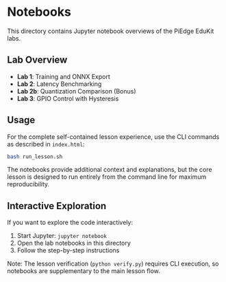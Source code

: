 # Notebooks

This directory contains Jupyter notebook overviews of the PiEdge EduKit labs.

## Lab Overview

- **Lab 1**: Training and ONNX Export
- **Lab 2**: Latency Benchmarking
- **Lab 2b**: Quantization Comparison (Bonus)
- **Lab 3**: GPIO Control with Hysteresis

## Usage

For the complete self-contained lesson experience, use the CLI commands as described in `index.html`:

```bash
bash run_lesson.sh
```

The notebooks provide additional context and explanations, but the core lesson is designed to run entirely from the command line for maximum reproducibility.

## Interactive Exploration

If you want to explore the code interactively:

1. Start Jupyter: `jupyter notebook`
2. Open the lab notebooks in this directory
3. Follow the step-by-step instructions

Note: The lesson verification (`python verify.py`) requires CLI execution, so notebooks are supplementary to the main lesson flow.
